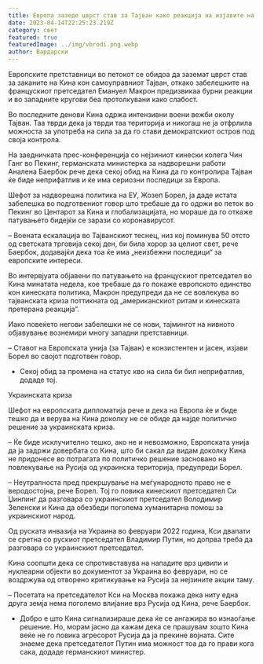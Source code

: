 ```yaml
---
title: Европа зазеде цврст став за Тајван како реакција на изјавите на Макрон
date: 2023-04-14T22:25:23.219Z
category: свет
featured: true
featuredImage: ../img/vbrodi.png.webp
author: Вардарски
---
```


Европските претставници во петокот се обидоа да заземат цврст став за заканите на Кина кон самоуправниот Тајван, откако забелешките на францускиот претседател Емануел Макрон предизвикаа бурни реакции и во западните кругови беа протолкувани како слабост.

Во последните денови Кина одржа интензивни воени вежби околу Тајван. Таа тврди дека ја тврди таа територија и никогаш не ја отфрлила можноста за употреба на сила за да го стави демократскиот остров под своја контрола.

На заедничката прес-конференција со нејзиниот кинески колега Чин Ганг во Пекинг, германската министерка за надворешни работи Аналена Баербок рече дека секој обид на Кина да го контролира Тајван ќе биде неприфатлив и ќе има сериозни последици за Европа.

Шефот за надворешна политика на ЕУ, Жозеп Борел, ја даде истата забелешка во подготвениот говор што требаше да го одржи во петок во Пекинг во Центарот за Кина и глобализацијата, но мораше да го откаже патувањето бидејќи се зарази со коронавирусот.

– Воената ескалација во Тајванскиот теснец, низ кој поминува 50 отсто од светската трговија секој ден, би била хорор за целиот свет, рече Баербок, додавајќи дека тоа ќе има „неизбежни последици“ за европските интереси.

Во интервјуата објавени по патувањето на францускиот претседател во Кина минатата недела, кое требаше да го покаже европското единство кон кинеската политика, Макрон предупреди да не се вовлекува во тајванската криза поттикната од „американскиот ритам и кинеската претерана реакција“.

Иако повеќето негови забелешки не се нови, тајмингот на нивното објавување вознемири многу западни претставници.

– Ставот на Европската унија (за Тајван) е конзистентен и јасен, изјави Борел во својот подготвен говор.

- Секој обид за промена на статус кво на сила би бил неприфатлив, додаде тој.

Украинската криза

Шефот на европската дипломатија рече и дека на Европа ќе и биде тешко да и верува на Кина доколку не се обиде да најде политичко решение за украинската криза.

– Ќе биде исклучително тешко, ако не и невозможно, Европската унија да ја задржи довербата со Кина, што би сакал да видам доколку Кина не придонесе во потрагата по политичко решение засновано на повлекување на Русија од украинска територија, предупреди Борел.

– Неутралноста пред прекршување на меѓународното право не е веродостојна, рече Борел. Тој го повика кинескиот претседател Си Џинпинг да разговара со украинскиот претседател Володимир Зеленски и Кина да обезбеди поголема хуманитарна помош за украинскиот народ.

Од руската инвазија на Украина во февруари 2022 година, Кси двапати се сретна со рускиот претседател Владимир Путин, но допрва треба да разговара со украинскиот претседател.

Кина соопшти дека се спротивставува на нападите врз цивили и нуклеарни објекти во документот за Украина во февруари, но се воздржува од отворено критикување на Русија за нејзините акции таму.

– Посетата на претседателот Кси на Москва покажа дека ниту една друга земја нема поголемо влијание врз Русија од Кина, рече Баербок.

- Добро е што Кина сигнализираше дека ќе се ангажира во изнаоѓање решение. Но, морам јасно да кажам дека се прашувам зошто Кина веќе не го повика агресорот Русија да ја прекине војната. Сите знаеме дека претседателот Путин има можност тоа да го прави кога сака, додаде германскиот министер.
